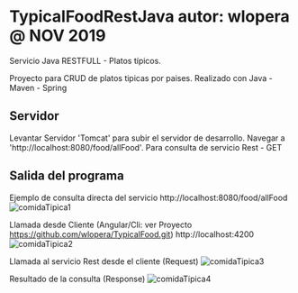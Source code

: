 # TypicalFoodRestJava    autor: wlopera      @ NOV 2019
Servicio Java RESTFULL - Platos típicos.

Proyecto para CRUD de  platos tipicas por paises. Realizado con Java - Maven - Spring 

## Servidor

Levantar Servidor 'Tomcat' para subir el servidor de desarrollo. Navegar a  'http://localhost:8080/food/allFood'. 
Para consulta de servicio Rest - GET

## Salida del programa
Ejemplo de consulta directa del servicio http://localhost:8080/food/allFood
![comidaTipica1](https://user-images.githubusercontent.com/7141537/69003078-bbc63800-08c9-11ea-862e-1754005ee3ac.PNG)

Llamada desde Cliente (Angular/Cli: ver Proyecto https://github.com/wlopera/TypicalFood.git)
http://localhost:4200
![comidaTipica2](https://user-images.githubusercontent.com/7141537/69003079-bbc63800-08c9-11ea-8e66-df65bff1478e.PNG)

Llamada al servicio Rest desde el cliente (Request)
![comidaTipica3](https://user-images.githubusercontent.com/7141537/69003080-bc5ece80-08c9-11ea-8235-eec422b7b063.PNG)

Resultado de la consulta (Response)
![comidaTipica4](https://user-images.githubusercontent.com/7141537/69003077-bbc63800-08c9-11ea-8c89-3380067566d4.PNG)
